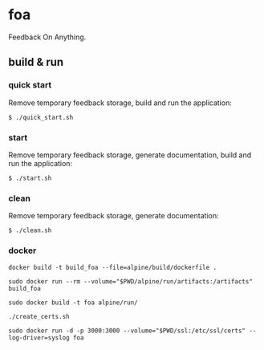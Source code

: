 # foa

Feedback On Anything.

## build & run

### quick start

Remove temporary feedback storage, build and run the application:

```
$ ./quick_start.sh
```

### start

Remove temporary feedback storage, generate documentation, build and run the application:

```
$ ./start.sh
```

### clean

Remove temporary feedback storage, generate documentation:

```
$ ./clean.sh
```

### docker

```shell
docker build -t build_foa --file=alpine/build/dockerfile .
```

```shell
sudo docker run --rm --volume="$PWD/alpine/run/artifacts:/artifacts" build_foa
```

```shell
sudo docker build -t foa alpine/run/
```

```shell
./create_certs.sh
```

```shell
sudo docker run -d -p 3000:3000 --volume="$PWD/ssl:/etc/ssl/certs" --log-driver=syslog foa
```